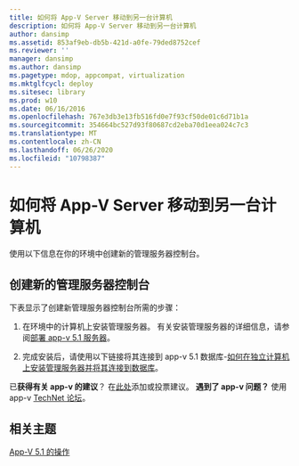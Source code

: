 ```yaml
---
title: 如何将 App-V Server 移动到另一台计算机
description: 如何将 App-V Server 移动到另一台计算机
author: dansimp
ms.assetid: 853af9eb-db5b-421d-a0fe-79ded8752cef
ms.reviewer: ''
manager: dansimp
ms.author: dansimp
ms.pagetype: mdop, appcompat, virtualization
ms.mktglfcycl: deploy
ms.sitesec: library
ms.prod: w10
ms.date: 06/16/2016
ms.openlocfilehash: 767e3db3e13fb516fd0e7f93cf50de01c6d71b1a
ms.sourcegitcommit: 354664bc527d93f80687cd2eba70d1eea024c7c3
ms.translationtype: MT
ms.contentlocale: zh-CN
ms.lasthandoff: 06/26/2020
ms.locfileid: "10798387"
---
```

# 如何将 App-V Server 移动到另一台计算机


使用以下信息在你的环境中创建新的管理服务器控制台。

## 创建新的管理服务器控制台


下表显示了创建新管理服务器控制台所需的步骤：

1.  在环境中的计算机上安装管理服务器。 有关安装管理服务器的详细信息，请参阅[部署 app-v 5.1 服务器](deploying-the-app-v-51-server.md)。

2.  完成安装后，请使用以下链接将其连接到 app-v 5.1 数据库-[如何在独立计算机上安装管理服务器并将其连接到数据库](how-to-install-the-management-server-on-a-standalone-computer-and-connect-it-to-the-database51.md)。

已**获得有关 app-v 的建议**？ 在[此处](http://appv.uservoice.com/forums/280448-microsoft-application-virtualization)添加或投票建议。 **遇到了 app-v 问题？** 使用 app-v [TechNet 论坛](https://social.technet.microsoft.com/Forums/home?forum=mdopappv)。

## 相关主题


[App-V 5.1 的操作](operations-for-app-v-51.md)

 

 





